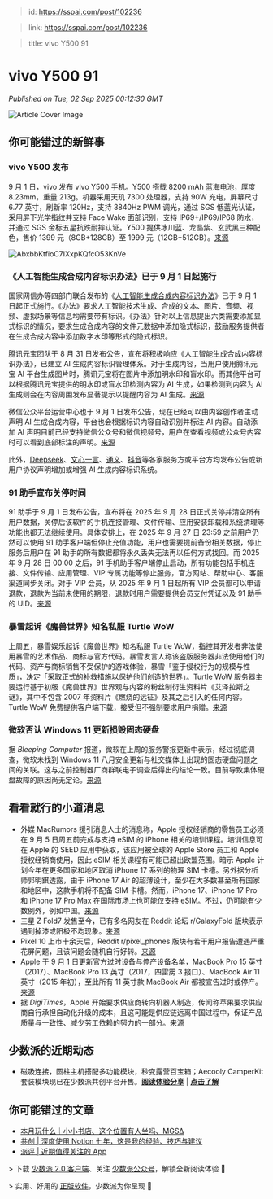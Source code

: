 > id: https://sspai.com/post/102236

> link: https://sspai.com/post/102236

> title: vivo Y500 91

# vivo Y500 91
_Published on Tue, 02 Sep 2025 00:12:30 GMT_

![Article Cover Image](https://cdnfile.sspai.com/2025/9/2/article/6abba9f0-ab30-bae3-518b-02770b04bd16.png)  

你可能错过的新鲜事
---------

### vivo Y500 发布

9 月 1 日，vivo 发布 vivo Y500 手机。Y500 搭载 8200 mAh 蓝海电池，厚度 8.23mm，重量 213g。机器采用天玑 7300 处理器，支持 90W 充电，屏幕尺寸 6.77 英寸，刷新率 120Hz，支持 3840Hz PWM 调光，通过 SGS 低蓝光认证，采用屏下光学指纹并支持 Face Wake 面部识别，支持 IP69+/IP69/IP68 防水，并通过 SGS 金标五星抗跌耐摔认证。Y500 提供冰川蓝、龙晶紫、玄武黑三种配色，售价 1399 元（8GB+128GB）至 1999 元（12GB+512GB）。[来源](https://www.vivo.com/vivo/param/y500)

![AbxbbKtfioC7IXxpKQfcO53KnVe](https://cdnfile.sspai.com/editor/u_/d2r3b8db34tfqocimpa0.png?imageView2/2/w/1120/q/90/interlace/1/ignore-error/1/format/webp)

### 《人工智能生成合成内容标识办法》已于 9 月 1 日起施行

国家网信办等四部门联合发布的《[人工智能生成合成内容标识办法](https://www.cac.gov.cn/2025-03/14/c_1743654684782215.htm)》已于 9 月 1 日起正式施行。《办法》要求人工智能技术生成、合成的文本、图片、音频、视频、虚拟场景等信息均需要带有标识。《办法》针对以上信息提出六类需要添加显式标识的情况，要求生成合成内容的文件元数据中添加隐式标识，鼓励服务提供者在生成合成内容中添加数字水印等形式的隐式标识。

腾讯元宝团队于 8 月 31 日发布公告，宣布将积极响应《人工智能生成合成内容标识办法》，已建立 AI 生成内容标识管理体系。对于生成内容，当用户使用腾讯元宝 AI 平台生成图片时，腾讯元宝将在图片中添加明水印和盲水印。而其他平台可以根据腾讯元宝提供的明水印或盲水印检测内容为 AI 生成，如果检测到内容为 AI 生成则会在内容周围发布显著提示以提醒内容为 AI 生成。[来源](https://mp.weixin.qq.com/s/7d3bFFJRzvr0j28bGM6zyA)

微信公众平台运营中心也于 9 月 1 日发布公告，现在已经可以由内容创作者主动声明 AI 生成合成内容，平台也会根据标识内容自动识别并标注 AI 内容。自动添加 AI 声明目前已经支持微信公众号和微信视频号，用户在查看视频或公众号内容时可以看到底部标注的声明。[来源](https://mp.weixin.qq.com/s/XPemoV-jUB5wcJHWR6anlA)

此外，[Deepseek](https://mp.weixin.qq.com/s/Go5xmcNirFC6XRFZoVA7ng)、[文心一言](https://mp.weixin.qq.com/s/JJ7YACose1MX5oz22NNxwQ)、[通义](https://tongyi.aliyun.com/blog/234782213)、[抖音](https://trust.douyin.com/article/69831756697378034?enter_from=channel_page&channel=safety)等各家服务方或平台方均发布公告或新用户协议声明增加或增强 AI 生成内容标识系统。

### 91 助手宣布关停时间

91 助手于 9 月 1 日发布公告，宣布将在 2025 年 9 月 28 日正式关停并清空所有用户数据，关停后该软件的手机连接管理、文件传输、应用安装卸载和系统清理等功能也都无法继续使用。具体安排上，在 2025 年 9 月 27 日 23:59 之前用户仍然可以使用 91 助手客户端但停止充值功能，用户也需要提前备份相关数据，停止服务后用户在 91 助手的所有数据都将永久丢失无法再以任何方式找回。而 2025 年 9 月 28 日 00:00 之后，91 手机助手客户端停止启动，所有功能包括手机连接、文件传输、应用管理、VIP 专属功能等停止服务，官方网站、帮助中心、客服渠道同步关闭。对于 VIP 会员，从 2025 年 9 月 1 日起所有 VIP 会员都可以申请退款，退款为当前未使用的期限，退款时用户需要提供会员支付凭证以及 91 助手的 UID。[来源](https://91zs.soupingguo.com/notice/service-shutdown.html)

### 暴雪起诉《魔兽世界》知名私服 Turtle WoW

上周五，暴雪娱乐起诉《魔兽世界》知名私服 Turtle WoW，指控其开发者非法使用暴雪的艺术作品、商标与官方代码。暴雪发言人称该盗版服务器非法使用他们的代码、资产与商标销售不受保护的游戏体验，暴雪「鉴于侵权行为的规模与性质」，决定「采取正式的补救措施以保护他们创造的世界」。Turtle WoW 服务器主要运行基于初版《魔兽世界》世界观与内容的粉丝制衍生资料片《艾泽拉斯之谜》，其中不包含 2007 年资料片《燃烧的远征》及其之后引入的任何内容。Turtle WoW 免费提供客户端下载，接受但不强制要求用户捐赠。[来源](https://www.windowscentral.com/gaming/xbox/blizzard-entertainment-files-lawsuit-owners-turtle-wow)

### 微软否认 Windows 11 更新损毁固态硬盘

据 _Bleeping Computer_ 报道，微软在上周的服务警报更新中表示，经过彻底调查，微软未找到 Windows 11 八月安全更新与社交媒体上出现的固态硬盘问题之间的关联。这与之前控制器厂商群联电子调查后得出的结论一致。目前导致集体硬盘故障的原因尚无定论。[来源](https://www.bleepingcomputer.com/news/microsoft/microsoft-says-recent-KB5063878-windows-update-didnt-kill-your-ssd)

看看就行的小道消息
---------

-   外媒 MacRumors 援引消息人士的消息称，Apple 授权经销商的零售员工必须在 9 月 5 日周五前完成与支持 eSIM 的 iPhone 相关的培训课程。培训信息可在 Apple 的 SEED 应用中获取，该应用被全球的 Apple Store 员工和 Apple 授权经销商使用，因此 eSIM 相关课程有可能已超出欧盟范围。暗示 Apple 计划今年在更多国家和地区取消 iPhone 17 系列的物理 SIM 卡槽。另外据分析师郭明錤透露，由于 iPhone 17 Air 的超薄设计，至少在大多数甚至所有国家和地区中，这款手机将不配备 SIM 卡槽。然而，iPhone 17、iPhone 17 Pro 和 iPhone 17 Pro Max 在国际市场上也可能仅支持 eSIM。不过，仍可能有少数例外，例如中国。[来源](https://www.macrumors.com/2025/08/31/apple-hints-at-esim-only-iphone-17/)
-   三星 Z Fold7 发售至今，已有多名网友在 Reddit 论坛 r/GalaxyFold 版块表示遇到掉漆或阳极不均现象。[来源](https://www.reddit.com/r/GalaxyFold/comments/1moatst/fold7_paint_peeling)
-   Pixel 10 上市十余天后，Reddit r/pixel\_phones 版块有若干用户报告遭遇严重花屏问题，且该问题会随机自行好转。[来源](https://www.reddit.com/r/pixel_phones/comments/1n57mtk/pixel_10_can_someone_explainsecond_day_of_usage)
-   Apple 于 9 月 1 日更新官方过时设备与停产设备名单，MacBook Pro 15 英寸（2017）、MacBook Pro 13 英寸（2017，四雷雳 3 接口）、MacBook Air 11 英寸（2015 年初），至此所有 11 英寸款 MacBook Air 都被宣告过时或停产。[来源](https://support.apple.com/zh-cn/102772)
-   据 _DigiTimes_，Apple 开始要求供应商转向机器人制造，传闻称苹果要求供应商自行承担自动化升级的成本，且这可能是供应链远离中国过程中，保证产品质量与一致性、减少劳工依赖的努力的一部分。[来源](https://www.macrumors.com/2025/09/01/apple-demanding-suppliers-switch-to-robotics)

少数派的近期动态
--------

-   磁吸连接，圆柱主机搭配多功能模块，秒变露营百宝箱；Aecooly CamperKit 套装模块现已在少数派共创平台开售。[**阅读体验分享**](https://sspai.com/post/101237) | [**点击了解**](https://sspai.com/product/61)

你可能错过的文章
--------

-   [本月玩什么｜小小书店、这个位置有人坐吗、MGSΔ](https://sspai.com/post/102216)
-   [共创 | 深度使用 Notion 七年，这是我的经验、技巧与建议](https://sspai.com/post/102031)
-   [派评 | 近期值得关注的 App](https://sspai.com/post/102228)

\> 下载 [少数派 2.0 客户端](https://sspai.com/page/client)、关注 [少数派公众号](https://sspai.com/s/J71e)，解锁全新阅读体验 📰

\> 实用、好用的 [正版软件](https://sspai.com/mall)，少数派为你呈现 🚀

